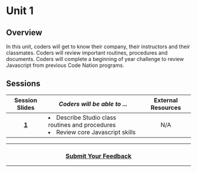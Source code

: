# Unit 1

## Overview
In this unit, coders will get to know their company, their instructors and their classmates. Coders will review important routines, procedures and documents. Coders will complete a beginning of year challenge to review Javascript from previous Code Nation programs.


## Sessions 
|Session Slides|*Coders will be able to ...*|External Resources
|:-------:|-------|:-------:|
|[**1**](https://docs.google.com/presentation/d/1jJmUjQ6Al4w7f7BLKSt3PZe0qFQmaRaFnNXH7xRN814/edit#slide=id.g363143c749_0_0)|<li>Describe Studio class routines and procedures</li><li>Review core Javascript skills</li>|N/A|
----
<h3 align="center"><a href="https://docs.google.com/forms/d/e/1FAIpQLSeLpI-m6UKvIxk97F8R1iidFRaYXJ3dfcUuIjx2Pz0WMfO1SA/viewform">Submit Your Feedback</a>  </h3>

----
